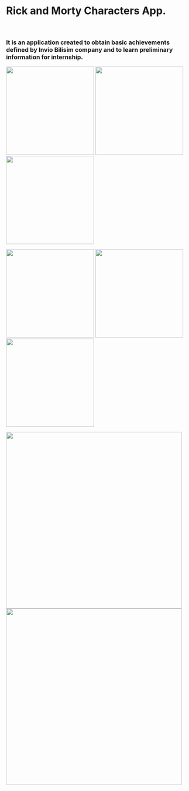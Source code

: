 # Rick and Morty Characters App.

<br>

### It is an application created to obtain basic achievements defined by Invio Bilisim company and to learn preliminary information for internship.
<p> 
<img width="240" src="https://user-images.githubusercontent.com/76161957/233859450-d4e03cbc-cc20-400c-8971-2da128f2ef98.png">
<img width="240" src="https://user-images.githubusercontent.com/76161957/233859521-4f28e0f4-c729-440f-a3a6-84c6919f6c91.png">
<img width="240"  src="https://user-images.githubusercontent.com/76161957/233859548-26eb0e22-802c-4fe6-a31e-e17d7a93b135.png">
</p>
<p> 
<img width="240" src="https://user-images.githubusercontent.com/76161957/233859615-c8ad498c-5856-4d07-8804-3e28446eecdc.png">
<img width="240" src="https://user-images.githubusercontent.com/76161957/233859622-76ffb1bc-84d4-43b9-9278-148e1b2a51db.png">
<img width="240" src="https://user-images.githubusercontent.com/76161957/233859630-e326b6de-d744-4bcf-bbaf-140035c125b9.png">
</p>
<p> 
<img width="480" src="https://user-images.githubusercontent.com/76161957/233859628-af128191-6aea-4b1f-b7b9-81322b1fe729.png">
<img width="480" src="https://user-images.githubusercontent.com/76161957/233859626-5deb64c9-722c-488e-9db6-872305e8656b.png">

</p> 

